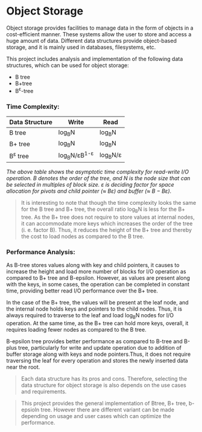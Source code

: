 # Object Storage

Object storage provides facilities to manage data in the form of objects in a cost-efficient manner. These systems allow the user to store and access a huge amount of data. Different data structures provide object-based storage, and it is mainly used in databases, filesystems, etc.

This project includes analysis and implementation of the following data structures, which can be used for object storage:
- B tree
- B+tree
- B<sup>ε</sup>-tree

### Time Complexity:
| Data Structure     | Write                             |  Read             |
| ------------------ | ----------------------------------|-------------------|
| B tree             | log<sub>B</sub>N                  |log<sub>B</sub>N   |
| B+ tree            | log<sub>B</sub>N                  |log<sub>B</sub>N   |
| B<sup>ε</sup> tree | log<sub>B</sub>N/εB<sup>1-ε</sup> |log<sub>B</sub>N/ε |

*The above table shows the asymptotic time complexity for read-write I/O operation. B denotes the order of the tree, and N is the node size that can be selected in multiples of block size. ε is deciding factor for space allocation for pivots and child pointer (≈ Bε) and buffer (≈ B − Bε).*

> It is interesting to note that though the time complexity looks the same for the B tree and B+ tree, the overall ratio log<sub>B</sub>N is less for the B+ tree.
> As the B+ tree does not require to store values at internal nodes, it can accommodate more keys which increases the order of the tree (i. e. factor B). Thus, it reduces the height of the B+ tree and thereby the cost to load nodes as compared to the B tree.

### Performance Analysis:
As B-tree stores values along with key and child pointers, it causes to increase the height and load more number of blocks for I/O operation as compared to B+ tree and B-epsilon. However, as values are present along with the keys, in some cases, the operation can be completed in constant time, providing better read I/O performance over the B+ tree.  

In the case of the B+ tree, the values will be present at the leaf node, and the internal node holds keys and pointers to the child nodes. Thus, it is always required to traverse to the leaf and load log<sub>B</sub>N nodes for I/O operation. At the same time, as the B+ tree can hold more keys, overall, it requires loading fewer nodes as compared to the B tree.

B-epsilon tree provides better performance as compared to B-tree and B-plus tree, particularly for write and update operation due to addition of buffer storage along with keys and node pointers.Thus, it does not require traversing the leaf for every operation and stores the newly inserted data near the root.

> Each data structure has its pros and cons. Therefore, selecting the data structure for object storage is also depends on the use cases and requirements.

> This project provides the general implementation of Btree, B+ tree, b-epsioln tree. However there are different variant can be made depending on usage and user cases which can optimize the performance.

